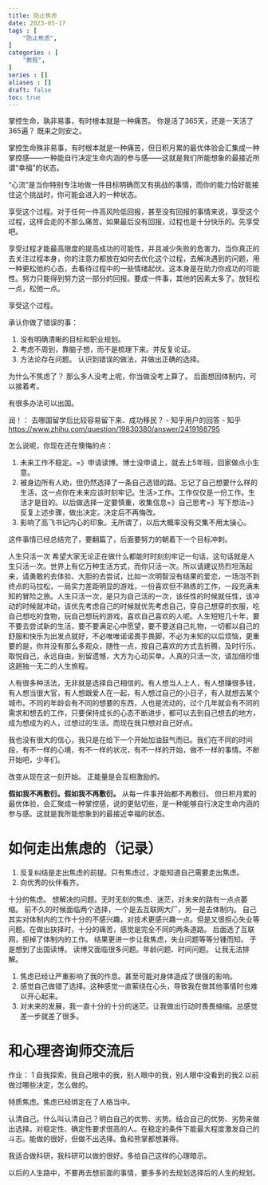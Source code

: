 ```yaml
---
title: 防止焦虑
date: 2023-05-17
tags : [
	"防止焦虑",
]
categories : [
	"教程",
]
series : []
aliases : []
draft: false
toc: true
---
```


掌控生命，孰非易事，有时根本就是一种痛苦。
你是活了365天，还是一天活了365遍？
既来之则安之。

掌控生命殊非易事，有时根本就是一种痛苦，但日积月累的最优体验会汇集成一种掌控感——一种能自行决定生命内涵的参与感——这就是我们所能想象的最接近所谓“幸福”的状态。

“心流”是当你特别专注地做一件目标明确而又有挑战的事情，而你的能力恰好能接住这个挑战时，你可能会进入的一种状态。

享受这个过程。对于任何一件高风险低回报，甚至没有回报的事情来说，享受这个过程，这样会走的不那么痛苦。如果最后没有回报，过程也是十分快乐的。先享受吧。

享受过程才能最高限度的提高成功的可能性，并且减少失败的危害力。当你真正的去关注过程本身，你的注意力都放在如何去优化这个过程，去解决遇到的问题，用一种更松弛的心态，去看待过程中的一些情绪起伏。这本身是在助力你成功的可能性。努力只能得到努力这一部分的回报。要成一件事，其他的因素太多了。放轻松一点，松弛一点。

享受这个过程。

承认你做了错误的事：
1. 没有明确清晰的目标和职业规划。
2. 考虑不周到，靠脑子想，而不是梳理下来。并反复论证。
3. 方法论存在问题。
认识到错误的做法，并做出正确的选择。

为什么不焦虑了？
那么多人没考上呢，你当做没考上算了。
后面想回体制内，可以接着考。

有很多办法可以出国。

润！：
去哪国留学后比较容易留下来、成功移民？ - 知乎用户的回答 - 知乎 https://www.zhihu.com/question/19830380/answer/2419188795


怎么说呢，你现在还在懊悔的点：
1. 未来工作不稳定。=》申请读博。博士没申请上，就去上5年班，回家做点小生意。
2. 被身边所有人劝，但仍然选择了一条自己选错的路。忘记了自己想要什么样的生活，这一点你在未来应该时刻牢记。生活>工作。工作仅仅是一份工作。生活才是目的。以后做选择一定要慎重，收集信息=》自己思考=》写下想法=》反复上述步骤，做出决定。决定后不再悔改。
3. 影响了高飞书记内心的印象。无所谓了，以后大概率没有交集不用太操心。


这件事情已经总结完了，要翻篇了，后面要努力的朝着下一个目标冲刺。


人生只活一次
希望大家无论正在做什么都能时时刻刻牢记一句话，这句话就是人生只活一次。世界上有亿万种生活方式，而你只活一次。所以请建议热烈坦荡起来，请勇敢的去体验、大胆的去尝试，比如一次明智没有结果的爱恋，一场泡不到终点的马拉松，一局实力差距明显的游戏，一份喜欢但不熟练的工作，一段充满未知的冒险之旅。人生只活一次，是只为自己活的一次，该任性的时候就任性，该冲动的时候就冲动，该优先考虑自己的时候就优先考虑自己，穿自己想穿的衣服，吃自己想吃的食物，玩自己想玩的游戏，喜欢自己喜欢的人呢。人生短短几十年，要不要去尝试新的生活，要不要满足心中愿望，要不要送自己礼物，一切都以自己的舒服和快乐为出发点就好，不必唯唯诺诺畏手畏脚，不必为未知的以后烦恼，更重要的是，你并没有那么多观众，随性一点，按自己喜欢的方式去折腾，及时行乐，取悦自己，永远自由，别留遗憾，大方为心动买单。人真的只活一次，请加倍珍惜这趟独一无二的人生旅程。

人有很多种活法，无非就是选择自己相信的。有人想当人上人，有人想赚很多钱，有人想当很大官，有人想跟爱人在一起，有人想过自己的小日子，有人就想去某个城市。不同的年龄会有不同的想要的东西，人也是流动的，过个几年就会有不同的需求和想去的工作，只要保持成长的心态不断进步，都可以去到自己想去的地方，成为想成为的人，过想过的生活。而现在我只想对自己好点。


我也没有很大的信心，我只是在给下一个开始加油鼓气而已。我们在不同的时间段，有不一样的心境，有不一样的状况，有不一样的开始，做不一样的事情。不断开始吧，少年们。


改变从现在这一刻开始。
正能量是会互相激励的。

**假如我不再敷衍。假如我不再敷衍。**
从每一件事开始都不再敷衍。
但日积月累的最优体验，会汇聚成一种掌控感，说的更贴切些，是一种能够自行决定生命内涵的参与感。这就是我所能想象到的最接近幸福的状态。


# 如何走出焦虑的（记录）
1. 反复纠结是走出焦虑的前提。只有焦虑过，才能知道自己需要走出焦虑。
2. 向优秀的伙伴看齐。



十分的焦虑。
想解决的问题。无时无刻的焦虑、迷茫，对未来的路有一点点萎缩。
前不久的时候面临两个选择，一个是去互联网大厂，另一是去体制内。
自己其实对体制内的工作十分的不感兴趣，对技术更感兴趣一点。但是又很担心失业等问题。在做出抉择时，十分的痛苦，感觉是完全不同的两条道路。
后面选了互联网，拒掉了体制内的工作。
结果更进一步让我焦虑，失业问题等等分锺而知。
于是想到了出国读博。
读博又面临很多问题。年龄问题、时间问题。
让我无法排解。

1. 焦虑已经让严重影响了我的作息。甚至可能对身体造成了很强的影响。
3. 感觉自己做错了选择。这种感觉一直萦绕在心头，导致我在做其他事情时也难以开心起来。
4. 对未来的发展，我一直十分的十分的迷茫。让我做出行动时畏畏缩缩。总感觉差一步就差了很多。


# 和心理咨询师交流后
作业：
1 自我探索，我自己眼中的我，别人眼中的我，别人眼中没看到的我2.以前做过哪些决定，怎么做的。

特质焦虑。焦虑已经绑定在了人格当中。

认清自己。什么叫认清自己？明白自己的优势、劣势。结合自己的优势、劣势来做出选择。对稳定性、确定性要求很高的人。在稳定的条件下能最大程度激发自己的斗志。能做的很好，但做不出选择。鱼和熊掌都想兼得。

我适合做科研，我科研可以做的很好。多给自己这样的心理暗示。

以后的人生路中，不要再去想前面的事情，要多多的去规划选择后的人生的规划。
